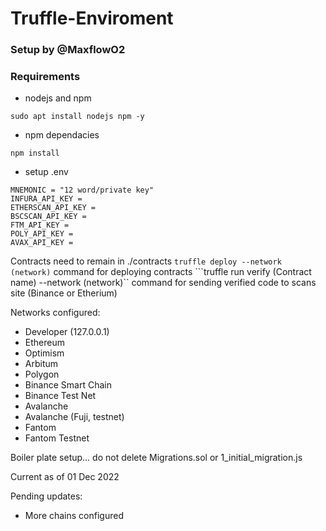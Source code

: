 # Truffle-Enviroment
### Setup by @MaxflowO2
### Requirements
* nodejs and npm
```
sudo apt install nodejs npm -y
```
* npm dependacies
```
npm install
```
* setup .env
```
MNEMONIC = "12 word/private key"
INFURA_API_KEY = 
ETHERSCAN_API_KEY = 
BSCSCAN_API_KEY = 
FTM_API_KEY = 
POLY_API_KEY = 
AVAX_API_KEY = 
```
Contracts need to remain in ./contracts
```truffle deploy --network (network)``` command for deploying contracts
```truffle run verify (Contract name) --network (network)`` command for sending verified code to scans site (Binance or Etherium)

Networks configured:
* Developer (127.0.0.1)
* Ethereum
* Optimism
* Arbitum
* Polygon
* Binance Smart Chain
* Binance Test Net
* Avalanche
* Avalanche (Fuji, testnet)
* Fantom
* Fantom Testnet

Boiler plate setup... do not delete Migrations.sol or 1_initial_migration.js

Current as of 01 Dec 2022

Pending updates:
* More chains configured
